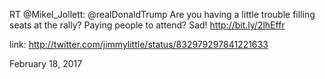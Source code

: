 RT @Mikel_Jollett: @realDonaldTrump Are you having a little trouble filling seats at the rally? Paying people to attend? Sad! http://bit.ly/2lhEffr 

link: http://twitter.com/jimmylittle/status/832979297841221633 

February 18, 2017